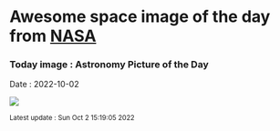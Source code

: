 
  # Awesome space image of the day from [NASA](https://api.nasa.gov/)

  ### Today image : Astronomy Picture of the Day
  Date : 2022-10-02

  ![](https://apod.nasa.gov/apod/image/2210/CannonSupernova_English_960.jpg)

  <small>Latest update : Sun Oct  2 15:19:05 2022</small>
